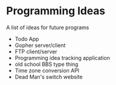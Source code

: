 # Programming Ideas
A list of ideas for future programs

* Todo App
* Gopher server/client
* FTP client/server
* Programming idea tracking application
* old school BBS type thing 
* Time zone conversion API
* Dead Man's switch website
